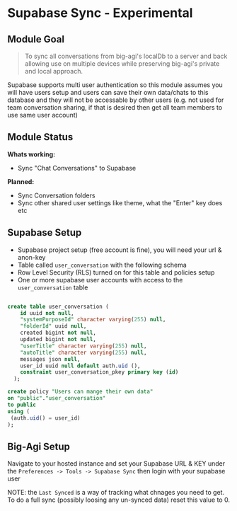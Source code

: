 # Supabase Sync - Experimental

## Module Goal

> To sync all conversations from big-agi's localDb to a server and back allowing use on multiple devices while preserving big-agi's private and local approach.

Supabase supports multi user authentication so this module assumes you will have users setup and users can save their own data/chats to this database and they will not be accessable by other users (e.g. not used for team conversation sharing, if that is desired then get all team members to use same user account)

## Module Status

**Whats working:**

- Sync "Chat Conversations" to Supabase

**Planned:**

- Sync Conversation folders
- Sync other shared user settings like theme, what the "Enter" key does etc

## Supabase Setup

- Supabase project setup (free account is fine), you will need your url & anon-key
- Table called `user_conversation` with the following schema
- Row Level Security (RLS) turned on for this table and policies setup
- One or more supabase user accounts with access to the `user_conversation` table

```sql

create table user_conversation (
    id uuid not null,
    "systemPurposeId" character varying(255) null,
    "folderId" uuid null,
    created bigint not null,
    updated bigint not null,
    "userTitle" character varying(255) null,
    "autoTitle" character varying(255) null,
    messages json null,
    user_id uuid null default auth.uid (),
    constraint user_conversation_pkey primary key (id)
  );

create policy "Users can mange their own data"
on "public"."user_conversation"
to public
using (
 (auth.uid() = user_id)
);

```

  ## Big-Agi Setup

  Navigate to your hosted instance and set your Supabase URL & KEY under the `Preferences -> Tools -> Supabase Sync` then login with your supabase user

  NOTE: the `Last Synced` is a way of tracking what chnages you need to get. To do a full sync (possibly loosing any un-synced data) reset this value to 0.
